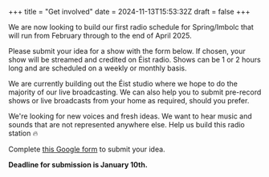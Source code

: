 +++
title = "Get involved"
date = 2024-11-13T15:53:32Z
draft = false
+++

We are now looking to build our first radio schedule for Spring/Imbolc that will run from February through to the end of April 2025.

Please submit your idea for a show with the form below. If chosen, your show will be streamed and credited on Éist radio. Shows can be 1 or 2 hours long and are scheduled on a weekly or monthly basis.

We are currently building out the Éist studio where we hope to do the majority of our live broadcasting. We can also help you to submit pre-record shows or live broadcasts from your home as required, should you prefer.

We're looking for new voices and fresh ideas. We want to hear music and sounds that are not represented anywhere else. Help us build this radio station 🔥

Complete [this Google form](https://forms.gle/hBzSwgGBKBHwUwVh9 "Submit an idea for an Éist radio show") to submit your idea.

**Deadline for submission is January 10th.**